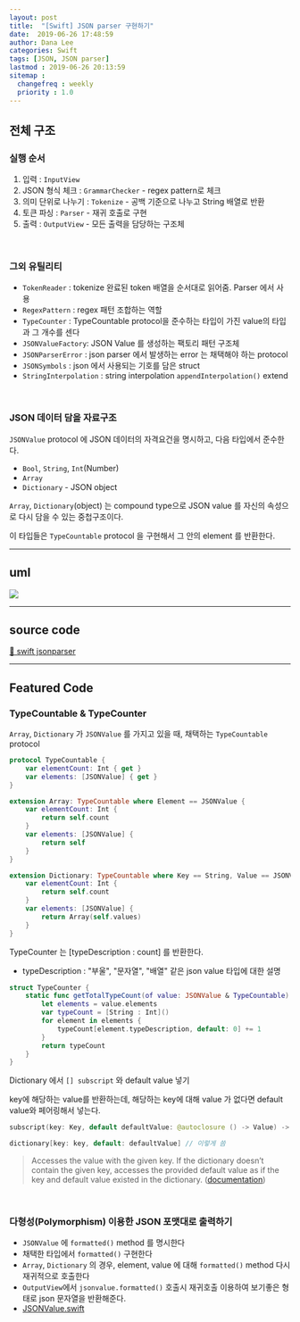 ```yaml
---
layout: post
title:  "[Swift] JSON parser 구현하기"
date:  2019-06-26 17:48:59
author: Dana Lee
categories: Swift
tags: [JSON, JSON parser]
lastmod : 2019-06-26 20:13:59
sitemap :
  changefreq : weekly
  priority : 1.0
---
```


## 전체 구조

### 실행 순서

1. 입력 : `InputView` 
2. JSON 형식 체크 : `GrammarChecker` - regex pattern로 체크
3. 의미 단위로 나누기 : `Tokenize` - 공백 기준으로 나누고 String 배열로 반환
4. 토큰 파싱 : `Parser` - 재귀 호출로 구현
5. 출력 : `OutputView` - 모든 출력을 담당하는 구조체

&nbsp;

### 그외 유틸리티

- `TokenReader` : tokenize 완료된 token 배열을 순서대로 읽어줌. Parser 에서 사용
- `RegexPattern` : regex 패턴 조합하는 역할
- `TypeCounter` : TypeCountable protocol을 준수하는 타입이 가진 value의 타입과 그 개수를 센다
- `JSONValueFactory`: JSON Value 를 생성하는 팩토리 패턴 구조체
- `JSONParserError` : json parser 에서 발생하는 error 는 채택해야 하는 protocol 
- `JSONSymbols` : json 에서 사용되는 기호를 담은 struct
- `StringInterpolation` : string interpolation `appendInterpolation()` extend

&nbsp;

### JSON 데이터 담을 자료구조

`JSONValue` protocol 에 JSON 데이터의 자격요건을 명시하고, 다음 타입에서 준수한다. 

- `Bool`, `String`, `Int`(Number)
- `Array`
- `Dictionary` - JSON object

`Array`, `Dictionary`(object) 는 compound type으로 JSON value 를 자신의 속성으로 다시 담을 수 있는 중첩구조이다. 

이 타입들은 `TypeCountable` protocol 을 구현해서 그 안의 element 를 반환한다.

---

## uml

![]({{site.url}}/assets/post-image/jsonparser-class-diagram.png)

---

## source code

 [📎 swift jsonparser](https://github.com/daheenallwhite/swift-jsonparser/tree/daheenallwhite/JSONParser)

---



## Featured Code

### TypeCountable & TypeCounter

`Array`, `Dictionary` 가 `JSONValue` 를 가지고 있을 때, 채택하는 `TypeCountable` protocol

```swift
protocol TypeCountable {
    var elementCount: Int { get }
    var elements: [JSONValue] { get }
}

extension Array: TypeCountable where Element == JSONValue {
    var elementCount: Int {
        return self.count
    }
    var elements: [JSONValue] {
        return self
    }
}

extension Dictionary: TypeCountable where Key == String, Value == JSONValue {
    var elementCount: Int {
        return self.count
    }
    var elements: [JSONValue] {
        return Array(self.values)
    }
}
```



TypeCounter 는 [typeDescription : count] 를 반환한다. 

- typeDescription : "부울", "문자열", "배열" 같은 json value 타입에 대한 설명

```swift
struct TypeCounter {
    static func getTotalTypeCount(of value: JSONValue & TypeCountable) -> [String : Int] {
        let elements = value.elements
        var typeCount = [String : Int]()
        for element in elements {
            typeCount[element.typeDescription, default: 0] += 1 
        }
        return typeCount
    }
}
```



Dictionary 에서 `[] subscript` 와 default value 넣기

key에 해당하는 value를 반환하는데, 해당하는 key에 대해 value 가 없다면 default value와 페어링해서 넣는다.

```swift
subscript(key: Key, default defaultValue: @autoclosure () -> Value) -> Value { get set }

dictionary[key: key, default: defaultValue] // 이렇게 씀
```

> Accesses the value with the given key. If the dictionary doesn’t contain the given key, accesses the provided default value as if the key and default value existed in the dictionary. ([documentation](https://developer.apple.com/documentation/swift/dictionary/2894528-subscript))

&nbsp;

### 다형성(Polymorphism) 이용한 JSON 포맷대로 출력하기

- `JSONValue` 에 `formatted()` method 를 명시한다
- 채택한 타입에서 `formatted()` 구현한다
- `Array`, `Dictionary` 의 경우, element, value 에 대해 `formatted()` method 다시 재귀적으로 호출한다
- `OutputView`에서 `jsonvalue.formatted()` 호출시 재귀호출 이용하여 보기좋은 형태로 json 문자열을 반환해준다.
- [JSONValue.swift](https://github.com/daheenallwhite/swift-jsonparser/blob/daheenallwhite/JSONParser/JSONParser/JSONValue.swift)